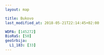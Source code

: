 ```yaml
---
layout: map

title: Bukovo
last_modified_at: 2018-05-21T22:14:45+02:00

WDPA: [145272]
BioRaS: [50]
geoSrbija:
  L1_183: [33]
---
```

